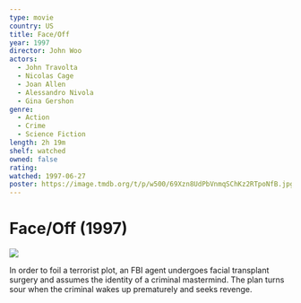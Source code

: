 ```yaml
---
type: movie
country: US
title: Face/Off
year: 1997
director: John Woo
actors:
  - John Travolta
  - Nicolas Cage
  - Joan Allen
  - Alessandro Nivola
  - Gina Gershon
genre:
  - Action
  - Crime
  - Science Fiction
length: 2h 19m
shelf: watched
owned: false
rating:
watched: 1997-06-27
poster: https://image.tmdb.org/t/p/w500/69Xzn8UdPbVnmqSChKz2RTpoNfB.jpg
---
```


# Face/Off (1997)

![](https://image.tmdb.org/t/p/w500/69Xzn8UdPbVnmqSChKz2RTpoNfB.jpg)

In order to foil a terrorist plot, an FBI agent undergoes facial transplant surgery and assumes the identity of a criminal mastermind. The plan turns sour when the criminal wakes up prematurely and seeks revenge.